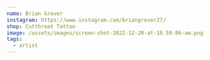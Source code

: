 ```yaml
---
name: Brian Grover
instagram: https://www.instagram.com/briangrover27/
shop: Cutthroat Tattoo
image: /assets/images/screen-shot-2022-12-20-at-10.59.06-am.png
tags:
  - artist
---
```

